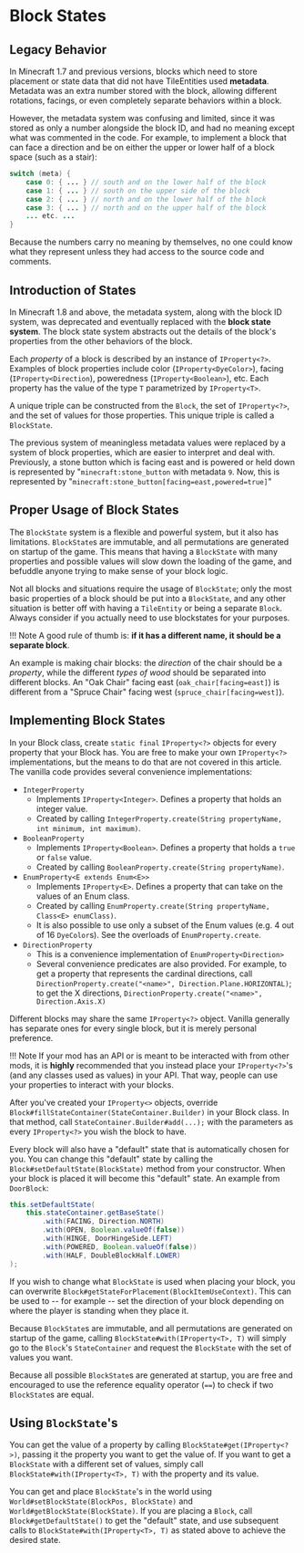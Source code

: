 Block States
============

Legacy Behavior
---------------------------------------

In Minecraft 1.7 and previous versions, blocks which need to store placement or state data that did not have TileEntities used **metadata**. Metadata was an extra number stored with the block, allowing different rotations, facings, or even completely separate behaviors within a block.

However, the metadata system was confusing and limited, since it was stored as only a number alongside the block ID, and had no meaning except what was commented in the code. For example, to implement a block that can face a direction and be on either the upper or lower half of a block space (such as a stair): 

```Java
switch (meta) {
    case 0: { ... } // south and on the lower half of the block
    case 1: { ... } // south on the upper side of the block
    case 2: { ... } // north and on the lower half of the block
    case 3: { ... } // north and on the upper half of the block
    ... etc. ...
}
```

Because the numbers carry no meaning by themselves, no one could know what they represent unless they had access to the source code and comments.

Introduction of States
---------------------------------------

In Minecraft 1.8 and above, the metadata system, along with the block ID system, was deprecated and eventually replaced with the **block state system**. The block state system abstracts out the details of the block's properties from the other behaviors of the block.

Each *property* of a block is described by an instance of `IProperty<?>`. Examples of block properties include color (`IProperty<DyeColor>`), facing (`IProperty<Direction`), poweredness (`IProperty<Boolean>`), etc. Each property has the value of the type `T` parametrized by `IProperty<T>`.

A unique triple can be constructed from the `Block`, the set of `IProperty<?>`, and the set of values for those properties. This unique triple is called a `BlockState`. 

The previous system of meaningless metadata values were replaced by a system of block properties, which are easier to interpret and deal with. Previously, a stone button which is facing east and is powered or held down is represented by "`minecraft:stone_button` with metadata `9`. Now, this is represented by "`minecraft:stone_button[facing=east,powered=true]`" 

Proper Usage of Block States
---------------------------------------

The `BlockState` system is a flexible and powerful system, but it also has limitations. `BlockState`s are immutable, and all permutations are generated on startup of the game. This means that having a `BlockState` with many properties and possible values will slow down the loading of the game, and befuddle anyone trying to make sense of your block logic.

Not all blocks and situations require the usage of `BlockState`; only the most basic properties of a block should be put into a `BlockState`, and any other situation is better off with having a `TileEntity` or being a separate `Block`. Always consider if you actually need to use blockstates for your purposes.

!!! Note
    A good rule of thumb is: **if it has a different name, it should be a separate block**.

An example is making chair blocks: the *direction* of the chair should be a *property*, while the different *types of wood* should be separated into different blocks.
An "Oak Chair" facing east (`oak_chair[facing=east]`) is different from a "Spruce Chair" facing west (`spruce_chair[facing=west]`).

Implementing Block States
---------------------------------------

In your Block class, create `static final` `IProperty<?>` objects for every property that your Block has. You are free to make your own `IProperty<?>` implementations, but the means to do that are not covered in this article. The vanilla code provides several convenience implementations:

  * `IntegerProperty`
    * Implements `IProperty<Integer>`. Defines a property that holds an integer value.
    * Created by calling `IntegerProperty.create(String propertyName, int minimum, int maximum)`.
  * `BooleanProperty`
    * Implements `IProperty<Boolean>`. Defines a property that holds a `true` or `false` value.
    * Created by calling `BooleanProperty.create(String propertyName)`.
  * `EnumProperty<E extends Enum<E>>`
    * Implements `IProperty<E>`. Defines a property that can take on the values of an Enum class.
    * Created by calling `EnumProperty.create(String propertyName, Class<E> enumClass)`.
    * It is also possible to use only a subset of the Enum values (e.g. 4 out of 16 `DyeColor`s). See the overloads of `EnumProperty.create`.
  * `DirectionProperty`
    * This is a convenience implementation of `EnumProperty<Direction>`
    * Several convenience predicates are also provided. For example, to get a property that represents the cardinal directions, call `DirectionProperty.create("<name>", Direction.Plane.HORIZONTAL)`; to get the X directions, `DirectionProperty.create("<name>", Direction.Axis.X)`

Different blocks may share the same `IProperty<?>` object. Vanilla generally has separate ones for every single block, but it is merely personal preference.

!!! Note 
    If your mod has an API or is meant to be interacted with from other mods, it is **highly** recommended that you instead place your `IProperty<?>`'s (and any classes used as values) in your API. That way, people can use your properties to interact with your blocks.

After you've created your `IProperty<>` objects, override `Block#fillStateContainer(StateContainer.Builder)` in your Block class. In that method, call `StateContainer.Builder#add(...);`  with the parameters as every `IProperty<?>` you wish the block to have.

Every block will also have a "default" state that is automatically chosen for you. You can change this "default" state by calling the `Block#setDefaultState(BlockState)` method from your constructor. When your block is placed it will become this "default" state. An example from `DoorBlock`:

```Java
this.setDefaultState(
    this.stateContainer.getBaseState()
        .with(FACING, Direction.NORTH)
        .with(OPEN, Boolean.valueOf(false))
        .with(HINGE, DoorHingeSide.LEFT)
        .with(POWERED, Boolean.valueOf(false))
        .with(HALF, DoubleBlockHalf.LOWER)
);
```

If you wish to change what `BlockState` is used when placing your block, you can overwrite `Block#getStateForPlacement(BlockItemUseContext)`. This can be used to -- for example -- set the direction of your block depending on where the player is standing when they place it.

Because `BlockState`s are immutable, and all permutations are generated on startup of the game, calling `BlockState#with(IProperty<T>, T)` will simply go to the `Block`'s `StateContainer` and request the `BlockState` with the set of values you want.

Because all possible `BlockState`s are generated at startup, you are free and encouraged to use the reference equality operator (`==`) to check if two `BlockState`s are equal.

Using `BlockState`'s
---------------------

You can get the value of a property by calling `BlockState#get(IProperty<?>)`, passing it the property you want to get the value of.
If you want to get a `BlockState` with a different set of values, simply call `BlockState#with(IProperty<T>, T)` with the property and its value.

You can get and place `BlockState`'s in the world using `World#setBlockState(BlockPos, BlockState)` and `World#getBlockState(BlockState)`. If you are placing a `Block`, call `Block#getDefaultState()` to get the "default" state, and use subsequent calls to `BlockState#with(IProperty<T>, T)` as stated above to achieve the desired state.
